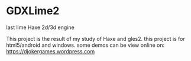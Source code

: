 GDXLime2
=======
last lime
Haxe 2d/3d engine 

This project  is the result of my study of Haxe and gles2.
this project is for html5/android and windows.
some demos can be view online on:
https://djokergames.wordpress.com

